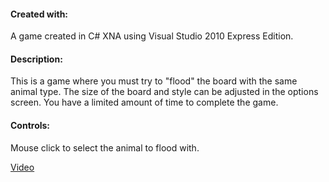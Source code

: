 #### Created with: 
A game created in C# XNA using Visual Studio 2010 Express Edition. 

#### Description:
This is a game where you must try to "flood" the board with the same animal type. The 
size of the board and style can be adjusted in the options screen. You have a limited amount
of time to complete the game.

#### Controls: 
Mouse click to select the animal to flood with.


[Video](https://youtu.be/dSTuNdInS80?list=PLn9-l8kkg87PzWmn7uGRBlUTwavOcUfOw)
